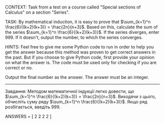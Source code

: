 CONTEXT: Task from a test on a course called "Special sections of Calculus" on a section "Series".

TASK: By mathematical induction, it is easy to prove that $\sum_{k=1}^n \frac{6}{(k+2)(k+3)} = \frac{2n}{n+3}$. Based on this, calculate the sum of the series $\sum_{k=1}^n \frac{6}{(k+2)(k+3)}$. If the series diverges, enter 999. If it doesn't, output the number, to which the series converges.

HINTS: Feel free to give me some Python code to run in order to help you get the answer because this method was proven to get correct answers in the past. But if you choose to give Python code, first provide your opinion on what the answer is. The code must be used only for checking if you are correct or no.

Output the final number as the answer. The answer must be an integer.

---

Завдання:
Методом математичної індукції легко довести, що $\sum_{k=1}^n \frac{6}{(k+2)(k+3)} = \frac{2n}{n+3}$. Виходячи з цього, обчисліть суму ряду $\sum_{k=1}^n \frac{6}{(k+2)(k+3)}$. Якщо ряд розбігається, введіть 999.

ANSWERS = [
2
2
2
2
]
